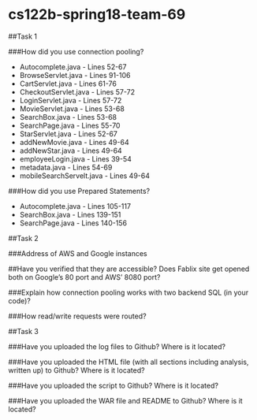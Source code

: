 # cs122b-spring18-team-69

##Task 1

###How did you use connection pooling?

* Autocomplete.java        -  Lines 52-67
* BrowseServlet.java       -  Lines 91-106
* CartServlet.java         -  Lines 61-76
* CheckoutServlet.java     -  Lines 57-72
* LoginServlet.java        -  Lines 57-72
* MovieServlet.java        -  Lines 53-68
* SearchBox.java           -  Lines 53-68
* SearchPage.java          -  Lines 55-70
* StarServlet.java         -  Lines 52-67
* addNewMovie.java         -  Lines 49-64
* addNewStar.java          -  Lines 49-64
* employeeLogin.java       -  Lines 39-54
* metadata.java            -  Lines 54-69
* mobileSearchServelt.java -  Lines 49-64

###How did you use Prepared Statements?

* Autocomplete.java        -  Lines 105-117
* SearchBox.java           -  Lines 139-151
* SearchPage.java          -  Lines 140-156

##Task 2

###Address of AWS and Google instances


##Have you verified that they are accessible? Does Fablix site get opened both on Google’s 80 port and AWS’ 8080 port?


###Explain how connection pooling works with two backend SQL (in your code)?


###How read/write requests were routed?

##Task 3

###Have you uploaded the log files to Github? Where is it located?

###Have you uploaded the HTML file (with all sections including analysis, written up) to Github? Where is it located?

###Have you uploaded the script  to Github? Where is it located?

###Have you uploaded the WAR file and README  to Github? Where is it located?

